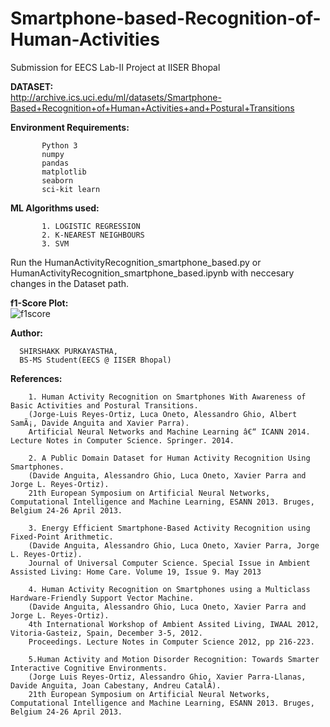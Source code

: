 # Smartphone-based-Recognition-of-Human-Activities
Submission for EECS Lab-II Project at IISER Bhopal


**DATASET:** <br />http://archive.ics.uci.edu/ml/datasets/Smartphone-Based+Recognition+of+Human+Activities+and+Postural+Transitions
           
**Environment Requirements:**
           
           Python 3
           numpy
           pandas
           matplotlib
           seaborn
           sci-kit learn

**ML Algorithms used:**

           1. LOGISTIC REGRESSION
           2. K-NEAREST NEIGHBOURS
           3. SVM

Run the HumanActivityRecognition_smartphone_based.py or HumanActivityRecognition_smartphone_based.ipynb with neccesary changes in the Dataset path.<br />

**f1-Score Plot:** <br />
![f1score](https://user-images.githubusercontent.com/32801148/114625367-c60f8000-9ccf-11eb-92dc-84ca29e24dd2.png)




**Author:**

      SHIRSHAKK PURKAYASTHA, 
      BS-MS Student(EECS @ IISER Bhopal)
**References:**
        
        1. Human Activity Recognition on Smartphones With Awareness of Basic Activities and Postural Transitions.
        (Jorge-Luis Reyes-Ortiz, Luca Oneto, Alessandro Ghio, Albert SamÃ¡, Davide Anguita and Xavier Parra). 
        Artificial Neural Networks and Machine Learning â€“ ICANN 2014. Lecture Notes in Computer Science. Springer. 2014. 
        
        2. A Public Domain Dataset for Human Activity Recognition Using Smartphones.
        (Davide Anguita, Alessandro Ghio, Luca Oneto, Xavier Parra and Jorge L. Reyes-Ortiz). 
        21th European Symposium on Artificial Neural Networks, Computational Intelligence and Machine Learning, ESANN 2013. Bruges, Belgium 24-26 April 2013.
        
        3. Energy Efficient Smartphone-Based Activity Recognition using Fixed-Point Arithmetic.
        (Davide Anguita, Alessandro Ghio, Luca Oneto, Xavier Parra, Jorge L. Reyes-Ortiz). 
        Journal of Universal Computer Science. Special Issue in Ambient Assisted Living: Home Care. Volume 19, Issue 9. May 2013
        
        4. Human Activity Recognition on Smartphones using a Multiclass Hardware-Friendly Support Vector Machine.
        (Davide Anguita, Alessandro Ghio, Luca Oneto, Xavier Parra and Jorge L. Reyes-Ortiz). 
        4th International Workshop of Ambient Assited Living, IWAAL 2012, Vitoria-Gasteiz, Spain, December 3-5, 2012. 
        Proceedings. Lecture Notes in Computer Science 2012, pp 216-223.
        
        5.Human Activity and Motion Disorder Recognition: Towards Smarter Interactive Cognitive Environments.
        (Jorge Luis Reyes-Ortiz, Alessandro Ghio, Xavier Parra-Llanas, Davide Anguita, Joan Cabestany, Andreu CatalÃ). 
        21th European Symposium on Artificial Neural Networks, Computational Intelligence and Machine Learning, ESANN 2013. Bruges, Belgium 24-26 April 2013. 

